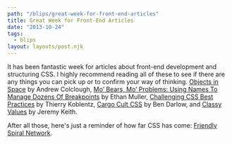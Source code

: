 ```yaml
---
path: "/blips/great-week-for-front-end-articles"
title: Great Week for Front-End Articles
date: "2013-10-24"
tags:
  - blips
layout: layouts/post.njk
---
```


It has been fantastic week for articles about front-end development and structuring CSS. I highly recommend reading all of these to see if there are any things you can pick up or to confirm your way of thinking. [Objects in Space](https://medium.com/objects-in-space/f6f404727) by Andrew Colclough, [Mo’ Bears, Mo’ Problems: Using Names To Manage Dozens Of Breakpoints](http://seesparkbox.com/foundry/using_names_to_manage_dozens_of_breakpoints) by Ethan Muller, [Challenging CSS Best Practices](http://coding.smashingmagazine.com/2013/10/21/challenging-css-best-practices-atomic-approach/) by Thierry Koblentz, [Cargo Cult CSS](http://www.kapowaz.net/articles/cargo-cult-css) by Ben Darlow, and [Classy Values](http://adactio.com/journal/6537/) by Jeremy Keith.

After all those, here's just a reminder of how far CSS has come: [Friendly Spiral Network](http://codepen.io/unmeshpro/pen/sDmjc).
